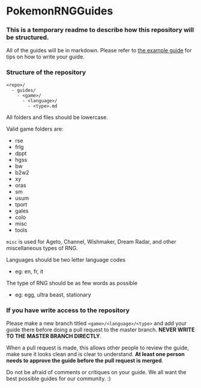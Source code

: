 # PokemonRNGGuides

### This is a temporary readme to describe how this repository will be structured.

All of the guides will be in markdown.  Please refer to [the example guide](Example_Guide.md) for tips on how to write your guide.

### Structure of the repository

```
<repo>/
  - guides/
    - <game>/
      - <language>/
        - <type>.md
```

All folders and files should be lowercase.

Valid game folders are:
- rse
- frlg
- dppt
- hgss
- bw
- b2w2
- xy
- oras
- sm
- usum
- tport
- gales
- colo
- misc
- tools

`misc` is used for Ageto, Channel, Wishmaker, Dream Radar, and other miscellaneous types of RNG.

Languages should be two letter language codes
- eg: en, fr, it

The type of RNG should be as few words as possible
- eg: egg, ultra beast, stationary

### If you have write access to the repository
Please make a new branch titled `<game>/<language>/<type>` and add your guide there before doing a pull request to the master branch.  **NEVER WRITE TO THE MASTER BRANCH DIRECTLY**.

When a pull request is made, this allows other people to review the guide, make sure it looks clean and is clear to understand.  **At least one person needs to approve the guide before the pull request is merged**.

Do not be afraid of comments or critiques on your guide.  We all want the best possible guides for our community. :)
